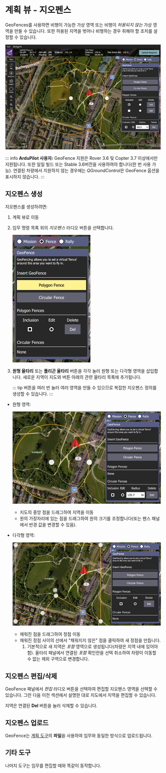 # 계획 뷰 - 지오펜스

GeoFences를 사용하면 비행이 가능한 가상 영역 또는 비행이 *허용되지 않는* 가상 영역을 만들 수 있습니다. 또한 허용된 지역을 벗어나 비행하는 경우 취해야 할 조치를 설정할 수 있습니다.

![지오펜스 개요](../../../assets/plan/geofence/geofence_overview.jpg)

::: info
**ArduPilot 사용자:** GeoFence 지원은 Rover 3.6 및 Copter 3.7 이상에서만 지원됩니다. 또한 일일 빌드 또는 Stable 3.6버전을 사용하여야 합니다(한 번 사용 가능). 연결된 차량에서 지원하지 않는 경우에는 *QGroundControl*은 GeoFence 옵션을 표시하지 않습니다.
:::

## 지오펜스 생성

지오펜스를 생성하려면:

1. 계획 뷰로 이동
2. 임무 명령 목록 위의 *지오펜스* 라디오 버튼을 선택합니다.
    
    ![지오펜스 선택 라디오 버튼](../../../assets/plan/geofence/geofence_select.jpg)

3. **원형 울타리** 또는 **폴리곤 울타리** 버튼을 각각 눌러 원형 또는 다각형 영역을 삽입합니다. 새로운 지역이 지도와 버튼 아래의 관련 울타리 목록에 추가됩니다.
    
   ::: tip
   버튼을 여러 번 눌러 여러 영역을 만들 수 있으므로 복잡한 지오펜스 정의를 생성할 수 있습니다.
   :::

- 원형 영역:
    
    ![원형 지오펜스](../../../assets/plan/geofence/geofence_circular.jpg)
    
    - 지도의 중앙 점을 드래그하여 지역을 이동
    - 원의 가장자리에 있는 점을 드래그하여 원의 크기를 조정합니다(또는 펜스 패널에서 반경 값을 변경할 수 있음).

- 다각형 영역:
    
    ![폴리곤 지오펜스](../../../assets/plan/geofence/geofence_polygon.jpg)
    
    - 채워진 점을 드래그하여 정점 이동
    - 채워진 정점 사이의 선에서 "채워지지 않은" 점을 클릭하여 새 정점을 만듭니다. 
        1. 기본적으로 새 지역은 *포함* 영역으로 생성됩니다(차량은 지역 내에 있어야 함). 울타리 패널에서 연결된 *포함* 확인란을 선택 취소하여 차량이 이동할 수 없는 제외 구역으로 변경합니다.

## 지오펜스 편집/삭제

GeoFence 패널에서 *편집* 라디오 버튼을 선택하여 편집할 지오펜스 영역을 선택할 수 있습니다. 그런 다음 이전 섹션에서 설명한 대로 지도에서 지역을 편집할 수 있습니다.

지역은 연결된 **Del** 버튼을 눌러 삭제할 수 있습니다.

## 지오펜스 업로드

GeoFence는 [계획 도구](../PlanView/PlanView.md)의 **파일**을 사용하여 임무와 동일한 방식으로 업로드됩니다.

## 기타 도구

나머지 도구는 임무를 편집할 때와 똑같이 동작합니다.